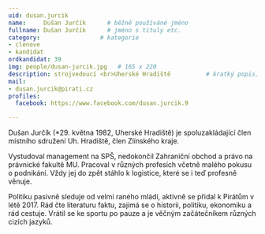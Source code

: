 ```yaml
---
uid: dusan.jurcik
name:     Dušan Jurčík  	# běžně používáné jméno
fullname: Dušan Jurčík  	# jméno s tituly etc.
category:                 # kategorie
- clenove
- kandidat
ordkandidat: 39
img: people/dusan-jurcik.jpg   # 165 x 220
description: strojvedoucí <br>Uherské Hradiště         	# kratký popis, max 160 znaků
mail:
- dusan.jurcik@pirati.cz
profiles:
  facebook: https://www.facebook.com/dusan.jurcik.9

---
```


Dušan Jurčík (*29. května 1982, Uherské Hradiště) je spoluzakládající člen místního sdružení Uh. Hradiště, člen Zlínského kraje.

Vystudoval management na SPŠ, nedokončil Zahraniční obchod a právo na právnické fakultě MU. Pracoval v různých profesích včetně malého pokusu o podnikání. Vždy jej do zpět stáhlo k logistice, které se i teď profesně věnuje.

Politiku pasivně sleduje od velmi raného mládí, aktivně se přidal k Pirátům v létě 2017. Rád čte literaturu faktu, zajímá se o historii, politiku, ekonomiku a rád cestuje. Vrátil se ke sportu po pauze a je věčným začátečníkem různých cizích jazyků.
